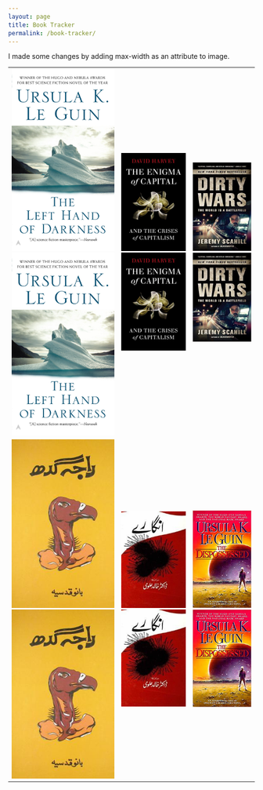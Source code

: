 ```yaml
---
layout: page
title: Book Tracker
permalink: /book-tracker/
---
```

<p>I made some changes by adding max-width as an attribute to image.</p>
<table class='book-tracker'>
<tr>
<td>
<div class="read" style="--proportion: 60%">
<img src="/assets/images/left_hand.jpg" max-width="200px">
</div>
<div class="unread">
<img src="/assets/images/left_hand.jpg" max-width="200px">
</div>
</td>
<td>
<div class="read" style="--proportion: 10%">
<img src="/assets/images/enigma.jpg" max-width="200px">
</div>
<div class="unread">
<img src="/assets/images/enigma.jpg" max-width="200px">
</div>
</td>
<td>
<div class="read" style="--proportion: 35%">
<img src="/assets/images/dirty_wars.jpg" max-width="200px">
</div>
<div class="unread">
<img src="/assets/images/dirty_wars.jpg" max-width="200px">
</div>
</td>
</tr>
<tr>
<td>
<div class="read" style="--proportion: 10%">
<img src="/assets/images/raja_gidh.jpg" max-width="200px">
</div>
<div class="unread">
<img src="/assets/images/raja_gidh.jpg" max-width="200px">
</div>
</td>
<td>
<div class="read" style="--proportion: 10%">
<img src="/assets/images/angarey.jpg" max-width="200px">
</div>
<div class="unread">
<img src="/assets/images/angarey.jpg" max-width="200px">
</div>
</td>
<td>
<div class="read" style="--proportion: 10%">
<img src="/assets/images/dispossessed.jpeg" max-width="200px">
</div>
<div class="unread">
<img src="/assets/images/dispossessed.jpeg" max-width="200px">
</div>
</td>
</tr>
</table>
